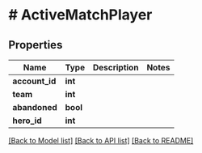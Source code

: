 # # ActiveMatchPlayer

## Properties

Name | Type | Description | Notes
------------ | ------------- | ------------- | -------------
**account_id** | **int** |  |
**team** | **int** |  |
**abandoned** | **bool** |  |
**hero_id** | **int** |  |

[[Back to Model list]](../../README.md#models) [[Back to API list]](../../README.md#endpoints) [[Back to README]](../../README.md)
